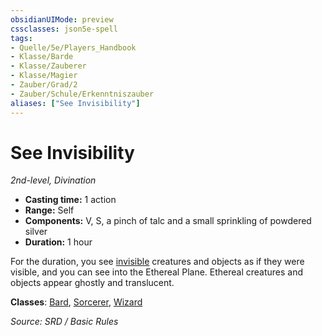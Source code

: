 ```yaml
---
obsidianUIMode: preview
cssclasses: json5e-spell
tags:
- Quelle/5e/Players_Handbook
- Klasse/Barde
- Klasse/Zauberer
- Klasse/Magier
- Zauber/Grad/2
- Zauber/Schule/Erkenntniszauber
aliases: ["See Invisibility"]
---
```

# See Invisibility
*2nd-level, Divination*  

- **Casting time:** 1 action
- **Range:** Self
- **Components:** V, S, a pinch of talc and a small sprinkling of powdered silver
- **Duration:** 1 hour

For the duration, you see [invisible](rules/conditions.md#invisible) creatures and objects as if they were visible, and you can see into the Ethereal Plane. Ethereal creatures and objects appear ghostly and translucent.

**Classes**: [Bard](05%20-%20Wikipedia/Charakteroptionen/02.%20Klassen/Barde.md), [Sorcerer](../Charakteroptionen/Klassen/Zauberer.md), [Wizard](../Charakteroptionen/Klassen/Magier.md)

*Source: SRD / Basic Rules*
